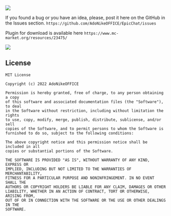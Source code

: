 <img src="https://www.mc-market.org/attachments/517325/">

If you found a bug or you have an idea, please, post it here on the
GitHub in the Issues section. `https://github.com/AdoNikeOFFICE/EpicChat/issues`

Plugin for download is available here `https://www.mc-market.org/resources/23475/`

<img src="https://bstats.org/signatures/bukkit/EpicChatPlugin.svg">

## License

```
MIT License

Copyright (c) 2022 AdoNikeOFFICE

Permission is hereby granted, free of charge, to any person obtaining a copy
of this software and associated documentation files (the "Software"), to deal
in the Software without restriction, including without limitation the rights
to use, copy, modify, merge, publish, distribute, sublicense, and/or sell
copies of the Software, and to permit persons to whom the Software is
furnished to do so, subject to the following conditions:

The above copyright notice and this permission notice shall be included in all
copies or substantial portions of the Software.

THE SOFTWARE IS PROVIDED "AS IS", WITHOUT WARRANTY OF ANY KIND, EXPRESS OR
IMPLIED, INCLUDING BUT NOT LIMITED TO THE WARRANTIES OF MERCHANTABILITY,
FITNESS FOR A PARTICULAR PURPOSE AND NONINFRINGEMENT. IN NO EVENT SHALL THE
AUTHORS OR COPYRIGHT HOLDERS BE LIABLE FOR ANY CLAIM, DAMAGES OR OTHER
LIABILITY, WHETHER IN AN ACTION OF CONTRACT, TORT OR OTHERWISE, ARISING FROM,
OUT OF OR IN CONNECTION WITH THE SOFTWARE OR THE USE OR OTHER DEALINGS IN THE
SOFTWARE.
```
